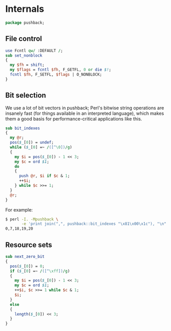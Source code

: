 # Internals
```perl
package pushback;
```


## File control
```perl
use Fcntl qw/ :DEFAULT /;
sub set_nonblock
{
  my $fh = shift;
  my $flags = fcntl $fh, F_GETFL, 0 or die $!;
  fcntl $fh, F_SETFL, $flags | O_NONBLOCK;
}
```


## Bit selection
We use a lot of bit vectors in pushback; Perl's bitwise string operations are
insanely fast (for things available in an interpreted language), which makes
them a good basis for performance-critical applications like this.

```perl
sub bit_indexes
{
  my @r;
  pos($_[0]) = undef;
  while ($_[0] =~ /([^\0])/g)
  {
    my $i = pos($_[0]) - 1 << 3;
    my $c = ord $1;
    do
    {
      push @r, $i if $c & 1;
      ++$i;
    } while $c >>= 1;
  }
  @r;
}
```

For example:

```bash
$ perl -I. -Mpushback \
       -e 'print join(",", pushback::bit_indexes "\x81\x00\x1c"), "\n"'
0,7,18,19,20
```


## Resource sets
```perl
sub next_zero_bit
{
  pos($_[0]) = 0;
  if ($_[0] =~ /([^\xff])/g)
  {
    my $i = pos($_[0]) - 1 << 3;
    my $c = ord $1;
    ++$i, $c >>= 1 while $c & 1;
    $i;
  }
  else
  {
    length($_[0]) << 3;
  }
}
```
